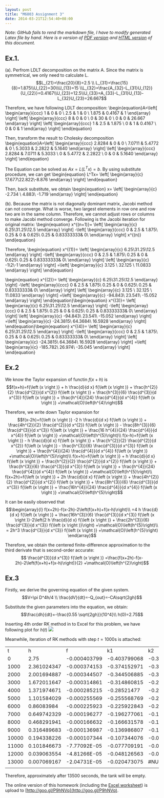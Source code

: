 ```yaml
---
layout: post
title: "M6803 Assignment 3"
date: 2014-03-21T12:54:40+08:00
---
```


<i>Note: GitHub fails to rend the markdown file, I have to modify generated Latex file by hand. Here is a version of [PDF version](https://wanglongqi.github.io/public/res/M6803.pdf) and [HTML version](https://wanglongqi.github.io/public/res/M6803.html) of this document.</i>

## Ex.1. 
(a). Perfrom LDLT decomposition on the matrix A. Since the matrix is symmetrical, we only need to calculate L.
$$L_{21}=\frac{20}{8}=2.5 \\ L_{31}=\frac{15}{8}=1.875\\U_{22}=30\\U_{13}=15
\\L_{32}=\frac{A_{32}-L_{31}U_{12}}{U_{22}}=0.4167\\U_{23}=12.5\\U_{33}=A_{33}-L_{31}U_{13}-L_{32}U_{23}=26.667$$

Therefore, we have following LDLT decomposition:
\begin{equation}A=\left[
\begin{array}{ccc}
1 & 0 & 0 \\ 
2.5 & 1 & 0 \\ 
1.875 & 0.4167 & 1
\end{array} \right] 
\left[
\begin{array}{ccc}
8 & 0 & 0 \\ 
0 & 30 & 0 \\ 
0 & 0 & 26.667
\end{array} \right]
\left[
\begin{array}{ccc}
1 & 2.5 & 1.875 \\ 
0 & 1 & 0.4167 \\ 
0 & 0 & 1
\end{array} \right] 
\end{equation}

Then, transform the result to Cholesky decomposition
\begin{equation}A=\left[
\begin{array}{ccc}
2.8284 & 0 & 0 \\ 
7.0711 & 5.4772 & 0 \\ 
5.3033 & 2.2822 & 5.1640
\end{array} \right] 
\left[
\begin{array}{ccc}
2.8284 & 7.0711 & 5.3033 \\ 
0 & 5.4772 & 2.2822 \\ 
0 & 0 & 5.1640
\end{array} \right] 
\end{equation}

The Equation can be solved as $Ax=L(L^Tx)=b$. By using substitute procedure, we can get
\begin{equation} L^Tx=
\left[
\begin{array}{c}
17.677\\22.822\\-8.876
\end{array} \right] 
\end{equation}

Then, back substitute, we obtain
\begin{equation} x=
\left[
\begin{array}{c}
-2.734 \\  4.883\\ -1.719
\end{array} \right] 
\end{equation}

(b). Because the matrix is not diagonally dominant matrix, Jacobi method can not converge. What is worse, two largest elements in row one and row two are in the same column. Therefore, we cannot adjust rows or columns to make Jacobi method converge. Following is the Jacobi iteration for original matrix:
\begin{equation} x^{(n+1)}=
\left[
\begin{array}{c}
6.25\\31.25\\12.5
\end{array} \right] 
-\left[
\begin{array}{ccc}
0 &         2.5       &  1.875\\
0.25      &  0       &  0.625\\
0.25      &  0.83333333&  0\\
\end{array} \right] x^{(n)}
\end{equation}

Therefore,
\begin{equation} x^{(1)}=
\left[
\begin{array}{c}
6.25\\31.25\\12.5
\end{array} \right] 
-\left[
\begin{array}{ccc}
0 &         2.5       &  1.875\\
0.25      &  0       &  0.625\\
0.25      &  0.83333333&  0\\
\end{array} \right] 
\left[
\begin{array}{c}
-1\\2\\-1
\end{array} \right] 
=\left[
\begin{array}{c}
3.125   \\  32.125    \\ 11.0833
\end{array} \right] 
\end{equation}

\begin{equation} x^{(2)}=
\left[
\begin{array}{c}
6.25\\31.25\\12.5
\end{array} \right] 
-\left[
\begin{array}{ccc}
0 &         2.5       &  1.875\\
0.25      &  0       &  0.625\\
0.25      &  0.83333333&  0\\
\end{array} \right] 
\left[
\begin{array}{c}
3.125   \\  32.125    \\ 11.0833
\end{array} \right] 
=\left[
\begin{array}{c}
-94.843\\
 23.541\\
-15.052
\end{array} \right] 
\end{equation}\begin{equation} x^{(3)}=
\left[
\begin{array}{c}
6.25\\31.25\\12.5
\end{array} \right] 
-\left[
\begin{array}{ccc}
0 &         2.5       &  1.875\\
0.25      &  0       &  0.625\\
0.25      &  0.83333333&  0\\
\end{array} \right] 
\left[
\begin{array}{c}
-94.843\\
 23.541\\
-15.052
\end{array} \right] 
=\left[
\begin{array}{c}
-24.3815\\
 64.3684\\
 16.5928
\end{array} \right] 
\end{equation}\begin{equation} x^{(4)}=
\left[
\begin{array}{c}
6.25\\31.25\\12.5
\end{array} \right] 
-\left[
\begin{array}{ccc}
0 &         2.5       &  1.875\\
0.25      &  0       &  0.625\\
0.25      &  0.83333333&  0\\
\end{array} \right] 
\left[
\begin{array}{c}
-24.3815\\
 64.3684\\
 16.5928
\end{array} \right] 
=\left[
\begin{array}{c}
-185.782\\
  26.974\\
 -35.045
\end{array} \right] 
\end{equation}

## Ex.2
We know the Taylor expansion of functin $f(x+h)$ is
$$f(x+h)=f{\left (x \right )} + h  \frac{d}{d x} f{\left (x \right )} + \frac{h^{2}}{2}  \frac{d^{2}}{d x^{2}}  f{\left (x \right )} + \frac{h^{3}}{6}  \frac{d^{3}}{d x^{3}}  f{\left (x \right )}  + \frac{h^{4}}{24} \frac{d^{4}}{d x^{4}}  f{\left (x \right )} +\mathcal{O}\left(h^{4}\right)$$

Therefore, we write down Taylor expansion for 
$$f(x-2h)=f{\left (x \right )} -2 h  \frac{d}{d x} f{\left (x \right )} + \frac{4h^{2}}{2}  \frac{d^{2}}{d x^{2}}  f{\left (x \right )} - \frac{8h^{3}}{6}  \frac{d^{3}}{d x^{3}}  f{\left (x \right )}  + \frac{16 h^{4}}{24} \frac{d^{4}}{d x^{4}}  f{\left (x \right )} +\mathcal{O}\left(h^{5}\right)\\
f(x-h)=f{\left (x \right )} - h  \frac{d}{d x} f{\left (x \right )} + \frac{h^{2}}{2}  \frac{d^{2}}{d x^{2}}  f{\left (x \right )} - \frac{h^{3}}{6}  \frac{d^{3}}{d x^{3}}  f{\left (x \right )}  + \frac{h^{4}}{24} \frac{d^{4}}{d x^{4}}  f{\left (x \right )} +\mathcal{O}\left(h^{5}\right)\\
f(x+h)=f{\left (x \right )} + h  \frac{d}{d x} f{\left (x \right )} + \frac{h^{2}}{2}  \frac{d^{2}}{d x^{2}}  f{\left (x \right )} + \frac{h^{3}}{6}  \frac{d^{3}}{d x^{3}}  f{\left (x \right )}  + \frac{h^{4}}{24} \frac{d^{4}}{d x^{4}}  f{\left (x \right )} +\mathcal{O}\left(h^{5}\right)\\
f(x+2h)=f{\left (x \right )} + 2h  \frac{d}{d x} f{\left (x \right )} + \frac{4h^{2}}{2}  \frac{d^{2}}{d x^{2}}  f{\left (x \right )} + \frac{8h^{3}}{6}  \frac{d^{3}}{d x^{3}}  f{\left (x \right )}  + \frac{16h^{4}}{24} \frac{d^{4}}{d x^{4}}  f{\left (x \right )} +\mathcal{O}\left(h^{5}\right)$$

It can be easily observed that 
$$\begin{array}{l}
f(x+2h)-f(x-2h)-2\left(f(x+h)+f(x-h)\right)\\
=4 h  \frac{d}{d x} f{\left (x \right )} + \frac{16h^{3}}{6}  \frac{d^{3}}{d x^{3}}  f{\left (x \right )}-2\left(2 h  \frac{d}{d x} f{\left (x \right )} + \frac{2h^{3}}{6}  \frac{d^{3}}{d x^{3}}  f{\left (x \right )}\right)  +\mathcal{O}\left(h^{5}\right)\\
= 2h^3  \frac{d^{3}}{d x^{3}}  f{\left (x \right )} +\mathcal{O}\left(h^{5}\right)
\end{array}$$

Therefore, we obtain the centered finite-difference approximation to the third derivate that is second-order accurate:
$$ \frac{d^{3}}{d x^{3}}  f{\left (x \right )} =\frac{f(x+2h)-f(x-2h)-2\left(f(x+h)+f(x-h)\right)}{2} +\mathcal{O}\left(h^{2}\right)$$

## Ex.3
Firstly, we derive the governing equation of the given system.
$$V=\pi D^4h/4 \\
\frac{dV}{dt}=-Q_{out}=-CA\sqrt{2gh}$$

Substitute the given parameters into the equation, we obtain:
$$\frac{dh}{dt}=-\frac{0.55 \sqrt{2gh}}{10^4}\\
h(0)=2.75$$

Inserting 4th order RK method in to Excel for this problem, we have following plot for $h(t)$
![](http://wanglongqi.github.io/public/images/RK100.png)

Meanwhile, iteration of RK methods with step $t=1000$s is attached:

<table>
    <tr>
        <td>t</td>
        <td>h</td>
        <td>f</td>
        <td>k1</td>
        <td>k2</td>
        <td>k3</td>
        <td>k4</td>
    </tr>
    <tr>
        <td>0</td>
        <td>2.75</td>
        <td>-0.000403799</td>
        <td>-0.403799068</td>
        <td>-0.388693465</td>
        <td>-0.3892691</td>
        <td>-0.374129719</td>
    </tr>
    <tr>
        <td>1000</td>
        <td>2.361024347</td>
        <td>-0.000374153</td>
        <td>-0.374152971</td>
        <td>-0.359024038</td>
        <td>-0.359648126</td>
        <td>-0.344479461</td>
    </tr>
    <tr>
        <td>2000</td>
        <td>2.001694887</td>
        <td>-0.000344507</td>
        <td>-0.344506885</td>
        <td>-0.329350421</td>
        <td>-0.330031862</td>
        <td>-0.314827988</td>
    </tr>
    <tr>
        <td>3000</td>
        <td>1.672011647</td>
        <td>-0.000314861</td>
        <td>-0.314860815</td>
        <td>-0.299671369</td>
        <td>-0.300421766</td>
        <td>-0.285174771</td>
    </tr>
    <tr>
        <td>4000</td>
        <td>1.371974671</td>
        <td>-0.000285215</td>
        <td>-0.28521477</td>
        <td>-0.269985097</td>
        <td>-0.270819965</td>
        <td>-0.255518962</td>
    </tr>
    <tr>
        <td>5000</td>
        <td>1.101584029</td>
        <td>-0.000255569</td>
        <td>-0.255568769</td>
        <td>-0.240288934</td>
        <td>-0.241229683</td>
        <td>-0.225859126</td>
    </tr>
    <tr>
        <td>6000</td>
        <td>0.86083984</td>
        <td>-0.000225923</td>
        <td>-0.225922843</td>
        <td>-0.210578713</td>
        <td>-0.211656061</td>
        <td>-0.196192678</td>
    </tr>
    <tr>
        <td>7000</td>
        <td>0.649742329</td>
        <td>-0.000196277</td>
        <td>-0.196277061</td>
        <td>-0.180847533</td>
        <td>-0.182107814</td>
        <td>-0.166514572</td>
    </tr>
    <tr>
        <td>8000</td>
        <td>0.468291941</td>
        <td>-0.000166632</td>
        <td>-0.166631578</td>
        <td>-0.151083097</td>
        <td>-0.152600965</td>
        <td>-0.136813845</td>
    </tr>
    <tr>
        <td>9000</td>
        <td>0.316489683</td>
        <td>-0.000136987</td>
        <td>-0.136986807</td>
        <td>-0.121261112</td>
        <td>-0.123168435</td>
        <td>-0.10706284</td>
    </tr>
    <tr>
        <td>10000</td>
        <td>0.194338226</td>
        <td>-0.000107344</td>
        <td>-0.107344076</td>
        <td>-0.091325871</td>
        <td>-0.093889789</td>
        <td>-0.077173919</td>
    </tr>
    <tr>
        <td>11000</td>
        <td>0.101846673</td>
        <td>-7.77092E-05</td>
        <td>-0.077709191</td>
        <td>-0.061114172</td>
        <td>-0.065014768</td>
        <td>-0.046731644</td>
    </tr>
    <tr>
        <td>12000</td>
        <td>0.039063554</td>
        <td>-4.81266E-05</td>
        <td>-0.048126563</td>
        <td>-0.029822809</td>
        <td>-0.037842242</td>
        <td>-0.008509661</td>
    </tr>
    <tr>
        <td>13000</td>
        <td>0.007069167</td>
        <td>-2.04731E-05</td>
        <td>-0.020473075</td>
        <td>#NUM!</td>
        <td>#NUM!</td>
        <td>#NUM!</td>
    </tr>
    <tr>
        <td></td>
        <td></td>
        <td></td>
        <td></td>
        <td></td>
        <td></td>
        <td></td>
    </tr>
</table>

Therefore, approximately after 13500 seconds, the tank will be empty.

The online version of this homework (including the [Excel worksheet](https://wanglongqi.github.io/public/res/RK4.xlsx)) is upload to [http://goo.gl/P9hNVq](http://goo.gl/P9hNVq). 

